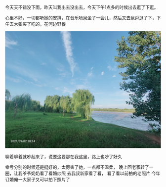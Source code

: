 今天天不错没下雨，昨天叫我出去没出去，今天下午1点多的时候出去逛了下逛。

心里不好，一切都听她的安排，在音乐喷泉坐了一会儿，然后又去泉舜逛了下，下午去大张买了吃的，在河边野餐

![](../../img/6904315-57ff318df0f09b98.jpg)


聊着聊着就吵起来了，说要这要那在我这里，路上也吵了好久

幸亏分别的时候还是挺好的，太厉害了她，一点都不温柔，
晚上回老家转了一圈，让我爷爷奶奶看了看婚纱照
去我叔新家看了看，
看了看以前拍的老照片
今年订婚俺一大家子又可以拍下照片了
